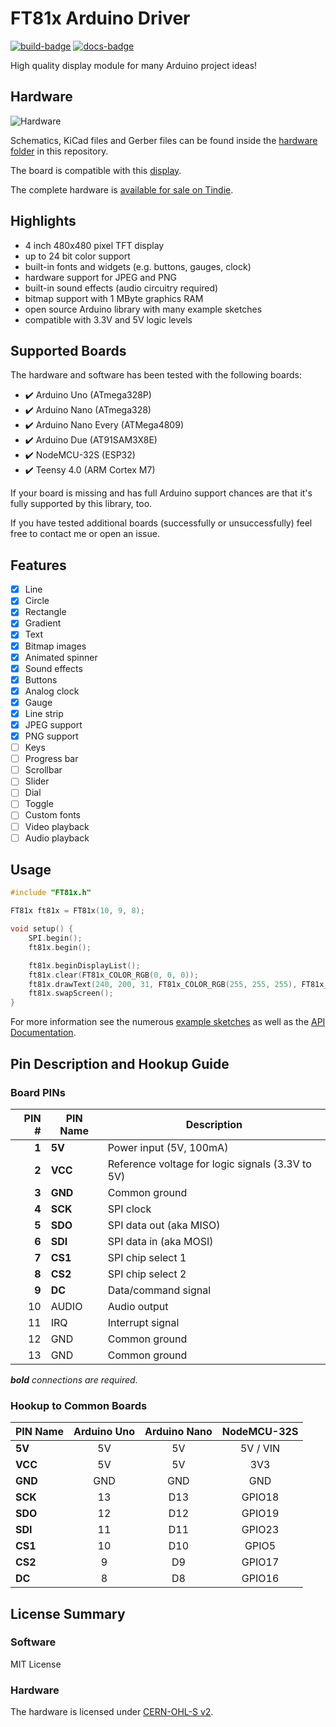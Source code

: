 # FT81x Arduino Driver

[![build-badge]](https://github.com/blazer82/FT81x_Arduino_Driver/actions?workflow=build)
[![docs-badge]](https://github.com/blazer82/FT81x_Arduino_Driver/actions?workflow=docs)

High quality display module for many Arduino project ideas!

## Hardware

![Hardware](https://raw.githubusercontent.com/blazer82/FT81x_Arduino_Driver/master/assets/hardware.jpg)

Schematics, KiCad files and Gerber files can be found inside the [hardware folder](hardware) in this repository.

The board is compatible with this [display](https://www.buydisplay.com/4-inch-tft-lcd-display-480x480-pixel-with-mipi-interface-for-iot-devices).

The complete hardware is [available for sale on Tindie](https://www.tindie.com/products/prodbld/40-inch-ft81x-tft-lcd-display-module-for-arduino/).

## Highlights

- 4 inch 480x480 pixel TFT display
- up to 24 bit color support
- built-in fonts and widgets (e.g. buttons, gauges, clock)
- hardware support for JPEG and PNG
- built-in sound effects (audio circuitry required)
- bitmap support with 1 MByte graphics RAM
- open source Arduino library with many example sketches
- compatible with 3.3V and 5V logic levels

## Supported Boards

The hardware and software has been tested with the following boards:

- :heavy_check_mark: Arduino Uno (ATmega328P)
- :heavy_check_mark: Arduino Nano (ATmega328)
- :heavy_check_mark: Arduino Nano Every (ATMega4809)
- :heavy_check_mark: Arduino Due (AT91SAM3X8E)
- :heavy_check_mark: NodeMCU-32S (ESP32)
- :heavy_check_mark: Teensy 4.0 (ARM Cortex M7)

If your board is missing and has full Arduino support chances are that it's fully supported by this library, too.

If you have tested additional boards (successfully or unsuccessfully) feel free to contact me or open an issue.

## Features

- [x] Line
- [x] Circle
- [x] Rectangle
- [x] Gradient
- [x] Text
- [x] Bitmap images
- [x] Animated spinner
- [x] Sound effects
- [x] Buttons
- [x] Analog clock
- [x] Gauge
- [x] Line strip
- [x] JPEG support
- [x] PNG support
- [ ] Keys
- [ ] Progress bar
- [ ] Scrollbar
- [ ] Slider
- [ ] Dial
- [ ] Toggle
- [ ] Custom fonts
- [ ] Video playback
- [ ] Audio playback

## Usage

```c++
#include "FT81x.h"

FT81x ft81x = FT81x(10, 9, 8);

void setup() {
    SPI.begin();
    ft81x.begin();

    ft81x.beginDisplayList();
    ft81x.clear(FT81x_COLOR_RGB(0, 0, 0));
    ft81x.drawText(240, 200, 31, FT81x_COLOR_RGB(255, 255, 255), FT81x_OPT_CENTER, "Hello World\0");
    ft81x.swapScreen();
}
```

For more information see the numerous [example sketches](examples) as well as the [API Documentation](https://blazer82.github.io/FT81x_Arduino_Driver/api/class_f_t81x.html).

## Pin Description and Hookup Guide

### Board PINs

| PIN # | PIN Name | Description                                      |
| -----:| -------- | ------------------------------------------------ | 
| **1** | **5V**   | Power input (5V, 100mA)                          | 
| **2** | **VCC**  | Reference voltage for logic signals (3.3V to 5V) | 
| **3** | **GND**  | Common ground                                    | 
| **4** | **SCK**  | SPI clock                                        | 
| **5** | **SDO**  | SPI data out (aka MISO)                          | 
| **6** | **SDI**  | SPI data in (aka MOSI)                           | 
| **7** | **CS1**  | SPI chip select 1                                | 
| **8** | **CS2**  | SPI chip select 2                                | 
| **9** | **DC**   | Data/command signal                              | 
| 10    | AUDIO    | Audio output                                     | 
| 11    | IRQ      | Interrupt signal                                 | 
| 12    | GND      | Common ground                                    | 
| 13    | GND      | Common ground                                    | 

***bold** connections are required.*

### Hookup to Common Boards

| PIN Name | Arduino Uno | Arduino Nano | NodeMCU-32S |
| -------- |:-----------:|:------------:|:-----------:|
| **5V**   | 5V          | 5V           | 5V / VIN    |
| **VCC**  | 5V          | 5V           | 3V3         |
| **GND**  | GND         | GND          | GND         |
| **SCK**  | 13          | D13          | GPIO18      |
| **SDO**  | 12          | D12          | GPIO19      |
| **SDI**  | 11          | D11          | GPIO23      |
| **CS1**  | 10          | D10          | GPIO5       |
| **CS2**  | 9           | D9           | GPIO17      |
| **DC**   | 8           | D8           | GPIO16      |

## License Summary

### Software

MIT License

### Hardware

The hardware is licensed under [CERN-OHL-S v2](https://cern.ch/cern-ohl).

[build-badge]: https://github.com/blazer82/FT81x_Arduino_Driver/workflows/build/badge.svg
[docs-badge]: https://github.com/blazer82/FT81x_Arduino_Driver/workflows/docs/badge.svg
